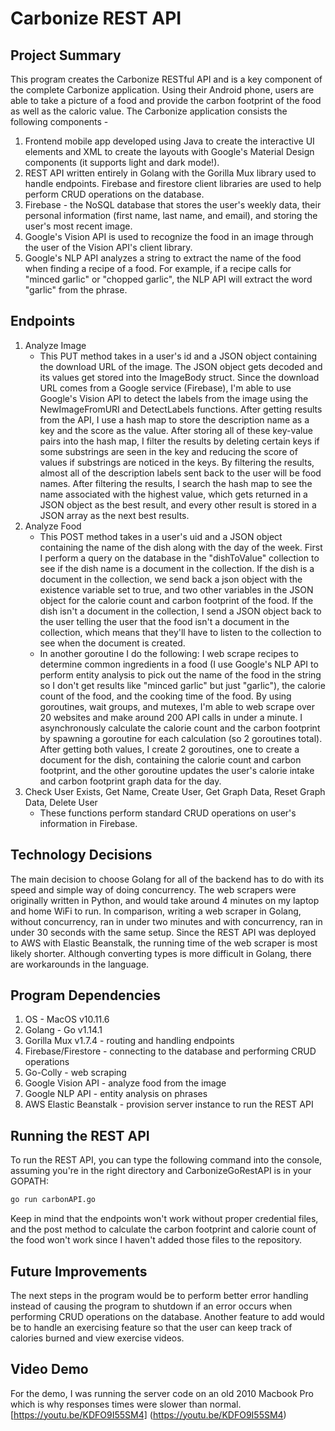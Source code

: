 # Carbonize REST API
## Project Summary

This program creates the Carbonize RESTful API and is a key component of the complete Carbonize application. Using their Android phone, users are able to take a picture of a food and provide the carbon footprint of the food as well as the caloric value. The Carbonize application consists the following components - 
1. Frontend mobile app developed using Java to create the interactive UI elements and XML to create the layouts with Google's Material Design components (it supports light and dark mode!).
2. REST API written entirely in Golang with the Gorilla Mux library used to handle endpoints. Firebase and firestore client libraries are used to help perform CRUD operations on the database.
3. Firebase - the NoSQL database that stores the user's weekly data, their personal information (first name, last name, and email), and storing the user's most recent image. 
4. Google's Vision API is used to recognize the food in an image through the user of the Vision API's client library.
5. Google's NLP API analyzes a string to extract the name of the food when finding a recipe of a food. For example, if a recipe calls for "minced garlic" or "chopped garlic", the NLP API will extract the word "garlic" from the phrase.

## Endpoints

1. Analyze Image
   - This PUT method takes in a user's id and a JSON object containing the download URL of the image. The JSON object gets decoded and its values get stored into the ImageBody struct. Since the download URL comes from a Google service (Firebase), I'm able to use Google's Vision API to detect the labels from the image using the NewImageFromURI and DetectLabels functions. After getting results from the API, I use a hash map to store the description name as a key and the score as the value. After storing all of these key-value pairs into the hash map, I filter the results by deleting certain keys if some substrings are seen in the key and reducing the score of values if substrings are noticed in the keys. By filtering the results, almost all of the description labels sent back to the user will be food names. After filtering the results, I search the hash map to see the name associated with the highest value, which gets returned in a JSON object as the best result, and every other result is stored in a JSON array as the next best results.
2. Analyze Food
   - This POST method takes in a user's uid and a JSON object containing the name of the dish along with the day of the week. First I perform a query on the database in the "dishToValue" collection to see if the dish name is a document in the collection. If the dish is a document in the collection, we send back a json object with the existence variable set to true, and two other variables in the JSON object for the calorie count and carbon footprint of the food. If the dish isn't a document in the collection, I send a JSON object back to the user telling the user that the food isn't a document in the collection, which means that they'll have to listen to the collection to see when the document is created.
   - In another goroutine I do the following: I web scrape recipes to determine common ingredients in a food (I use Google's NLP API to perform entity analysis to pick out the name of the food in the string so I don't get results like "minced garlic" but just "garlic"), the calorie count of the food, and the cooking time of the food. By using goroutines, wait groups, and mutexes, I'm able to web scrape over 20 websites and make around 200 API calls in under a minute. I asynchronously calculate the calorie count and the carbon footprint by spawning a goroutine for each calculation (so 2 goroutines total). After getting both values, I create 2 goroutines, one to create a document for the dish, containing the calorie count and carbon footprint, and the other goroutine updates the user's calorie intake and carbon footprint graph data for the day.
3. Check User Exists, Get Name, Create User, Get Graph Data, Reset Graph Data, Delete User
   - These functions perform standard CRUD operations on user's information in Firebase.

## Technology Decisions
The main decision to choose Golang for all of the backend has to do with its speed and simple way of doing concurrency. The web scrapers were originally written in Python, and would take around 4 minutes on my laptop and home WiFi to run. In comparison, writing a web scraper in Golang, without concurrency, ran in under two minutes and with concurrency, ran in under 30 seconds with the same setup. Since the REST API was deployed to AWS with Elastic Beanstalk, the running time of the web scraper is most likely shorter. Although converting types is more difficult in Golang, there are workarounds in the language.

## Program Dependencies
1. OS - MacOS v10.11.6
2. Golang - Go v1.14.1
3. Gorilla Mux v1.7.4 - routing and handling endpoints
4. Firebase/Firestore - connecting to the database and performing CRUD operations
5. Go-Colly - web scraping
6. Google Vision API - analyze food from the image
7. Google NLP API - entity analysis on phrases
8. AWS Elastic Beanstalk - provision server instance to run the REST API

## Running the REST API
To run the REST API, you can type the following command into the console, assuming you're in the right directory and CarbonizeGoRestAPI is in your GOPATH:
```bash
go run carbonAPI.go
```
Keep in mind that the endpoints won't work without proper credential files, and the post method to calculate the carbon footprint and calorie count of the food won't work since I haven't added those files to the repository.

## Future Improvements
The next steps in the program would be to perform better error handling instead of causing the program to shutdown if an error occurs when performing CRUD operations on the database. Another feature to add would be to handle an exercising feature so that the user can keep track of calories burned and view exercise videos.

## Video Demo
For the demo, I was running the server code on an old 2010 Macbook Pro which is why responses times were slower than normal.
[https://youtu.be/KDFO9I55SM4] (https://youtu.be/KDFO9I55SM4)
